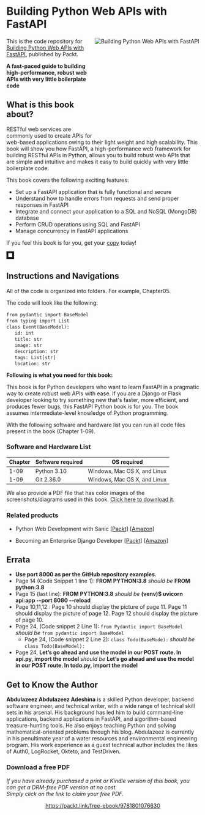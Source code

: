 


# Building Python Web APIs with FastAPI

<a href="https://www.packtpub.com/product/building-python-web-apis-with-fastapi/9781801076630?utm_source=github&utm_medium=repository&utm_campaign=9781801076630"><img src="https://static.packt-cdn.com/products/9781801076630/cover/smaller" alt="Building Python Web APIs with FastAPI" height="256px" align="right"></a>

This is the code repository for [Building Python Web APIs with FastAPI](https://www.packtpub.com/product/building-python-web-apis-with-fastapi/9781801076630?utm_source=github&utm_medium=repository&utm_campaign=9781801076630), published by Packt.

**A fast-paced guide to building high-performance, robust web APIs with very little boilerplate code**

## What is this book about?
RESTful web services are commonly used to create APIs for web-based applications owing to their light weight and high scalability. This book will show you how FastAPI, a high-performance web framework for building RESTful APIs in Python, allows you to build robust web APIs that are simple and intuitive and makes it easy to build quickly with very little boilerplate code.

This book covers the following exciting features:
* Set up a FastAPI application that is fully functional and secure
* Understand how to handle errors from requests and send proper responses in FastAPI
* Integrate and connect your application to a SQL and NoSQL (MongoDB) database
* Perform CRUD operations using SQL and FastAPI
* Manage concurrency in FastAPI applications

If you feel this book is for you, get your [copy](https://www.amazon.com/dp/1801076634) today!

<a href="https://www.packtpub.com/?utm_source=github&utm_medium=banner&utm_campaign=GitHubBanner"><img src="https://raw.githubusercontent.com/PacktPublishing/GitHub/master/GitHub.png" 
alt="https://www.packtpub.com/" border="5" /></a>


## Instructions and Navigations
All of the code is organized into folders. For example, Chapter05.

The code will look like the following:
```
from pydantic import BaseModel
from typing import List
class Event(BaseModel):
   id: int
   title: str
   image: str
   description: str
   tags: List[str]
   location: str  
```

**Following is what you need for this book:**

This book is for Python developers who want to learn FastAPI in a pragmatic way to create robust web APIs with ease. If you are a Django or Flask developer looking to try something new that's faster, more efficient, and produces fewer bugs, this FastAPI Python book is for you. The book assumes intermediate-level knowledge of Python programming.

With the following software and hardware list you can run all code files present in the book (Chapter 1-09).

### Software and Hardware List

| Chapter  | Software required                   | OS required                        |
| -------- | ------------------------------------| -----------------------------------|
| 1-09     | Python 3.10                         | Windows, Mac OS X, and Linux       |
| 1-09     | Git 2.36.0                          | Windows, Mac OS X, and Linux       |



We also provide a PDF file that has color images of the screenshots/diagrams used in this book. [Click here to download it](https://packt.link/qqhpc).


### Related products <Other books you may enjoy>
* Python Web Development with Sanic [[Packt]](https://www.packtpub.com/product/python-web-development-with-sanic/9781801814416?_ga=2.134911217.1837201707.1657723916-1157268863.1584421665&utm_source=github&utm_medium=repository&utm_campaign=9781801814416) [[Amazon]](https://www.amazon.com/dp/1801814414)

* Becoming an Enterprise Django Developer [[Packt]](https://www.packtpub.com/product/becoming-an-enterprise-django-developer/9781801073639?_ga=2.127463693.1837201707.1657723916-1157268863.1584421665&utm_source=github&utm_medium=repository&utm_campaign=9781801073639) [[Amazon]](https://www.amazon.com/dp/1801073635)

## Errata 
 * **Use port 8000 as per the GitHub repository examples.**
 * Page 14 (Code Snippet 1 line 1):  **FROM PYTHON:3.8** _should be_ **FROM python:3.8**
 * Page 15 (last line):  **FROM PYTHON:3.8** _should be_ **(venv)$ uvicorn api:app --port 8080 --reload**
 * Page 10,11,12 :  Page 10 should display the picture of page 11. Page 11 should display the picture of page 12. Page 12 should display the picture of page 10.
 * Page 24, (Code snippet 2 Line 1):
       ```from Pydantic import BaseModel```
       _should be_
       ```from pydantic import BaseModel```
    * Page 24, (Code snippet 2 Line 2):
       ```class Todo(BaseMode):```
       _should be_
       ```class Todo(BaseModel):```
 * Page 24, **Let’s go ahead and use the model in our POST route. In api.py, import the model** _should be_ **Let’s go ahead and use the model in our POST route. In todo.py, import the model**
 
## Get to Know the Author
**Abdulazeez Abdulazeez Adeshina**
is a skilled Python developer, backend software engineer, and technical writer, with a wide range of technical skill sets in his arsenal. His background has led him to build command-line applications, backend applications in FastAPI, and algorithm-based treasure-hunting tools. He also enjoys teaching Python and solving mathematical-oriented problems through his blog. Abdulazeez is currently in his penultimate year of a water resources and environmental engineering program. His work experience as a guest technical author includes the likes of Auth0, LogRocket, Okteto, and TestDriven.




### Download a free PDF

 <i>If you have already purchased a print or Kindle version of this book, you can get a DRM-free PDF version at no cost.<br>Simply click on the link to claim your free PDF.</i>
<p align="center"> <a href="https://packt.link/free-ebook/9781801076630">https://packt.link/free-ebook/9781801076630 </a> </p>
